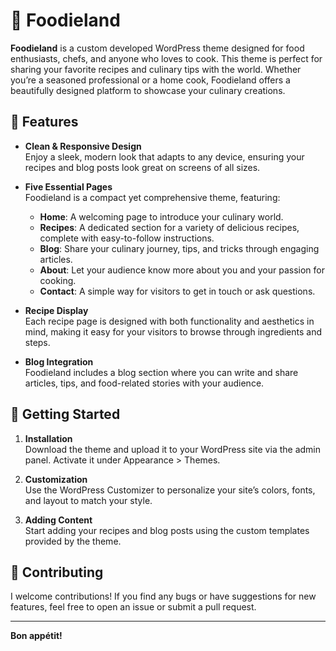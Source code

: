 # 🍴 Foodieland

**Foodieland** is a custom developed WordPress theme designed for food enthusiasts, chefs, and anyone who loves to cook. This theme is perfect for sharing your favorite recipes and culinary tips with the world. Whether you’re a seasoned professional or a home cook, Foodieland offers a beautifully designed platform to showcase your culinary creations.

## 🎨 Features

- **Clean & Responsive Design**  
  Enjoy a sleek, modern look that adapts to any device, ensuring your recipes and blog posts look great on screens of all sizes.

- **Five Essential Pages**  
  Foodieland is a compact yet comprehensive theme, featuring:
    - **Home**: A welcoming page to introduce your culinary world.
    - **Recipes**: A dedicated section for a variety of delicious recipes, complete with easy-to-follow instructions.
    - **Blog**: Share your culinary journey, tips, and tricks through engaging articles.
    - **About**: Let your audience know more about you and your passion for cooking.
    - **Contact**: A simple way for visitors to get in touch or ask questions.

- **Recipe Display**  
  Each recipe page is designed with both functionality and aesthetics in mind, making it easy for your visitors to browse through ingredients and steps.

- **Blog Integration**  
  Foodieland includes a blog section where you can write and share articles, tips, and food-related stories with your audience.

## 🚀 Getting Started

1. **Installation**  
   Download the theme and upload it to your WordPress site via the admin panel. Activate it under Appearance > Themes.

2. **Customization**  
   Use the WordPress Customizer to personalize your site’s colors, fonts, and layout to match your style.

3. **Adding Content**  
   Start adding your recipes and blog posts using the custom templates provided by the theme.

## 🌟 Contributing

I welcome contributions! If you find any bugs or have suggestions for new features, feel free to open an issue or submit a pull request.

---

**Bon appétit!**